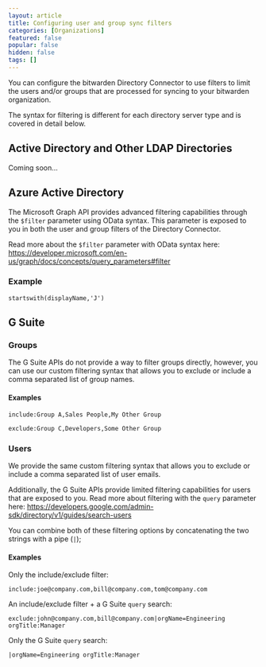 ```yaml
---
layout: article
title: Configuring user and group sync filters
categories: [Organizations]
featured: false
popular: false
hidden: false
tags: []
---
```


You can configure the bitwarden Directory Connector to use filters to limit the users and/or groups that are processed for syncing to your bitwarden organization.

The syntax for filtering is different for each directory server type and is covered in detail below.

## Active Directory and Other LDAP Directories

Coming soon...

## Azure Active Directory

The Microsoft Graph API provides advanced filtering capabilities through the `$filter` parameter using OData syntax. This parameter is exposed to you in both the user and group filters of the Directory Connector.

Read more about the `$filter` parameter with OData syntax here: <https://developer.microsoft.com/en-us/graph/docs/concepts/query_parameters#filter>

### Example

```
startswith(displayName,'J')
```

## G Suite

### Groups

The G Suite APIs do not provide a way to filter groups directly, however, you can use our custom filtering syntax that allows you to exclude or include a comma separated list of group names.

#### Examples

```
include:Group A,Sales People,My Other Group
```

```
exclude:Group C,Developers,Some Other Group
```

### Users

We provide the same custom filtering syntax that allows you to exclude or include a comma separated list of user emails.

Additionally, the G Suite APIs provide limited filtering capabilities for users that are exposed to you. Read more about filtering with the `query` parameter here: <https://developers.google.com/admin-sdk/directory/v1/guides/search-users>

You can combine both of these filtering options by concatenating the two strings with a pipe (`|`);

#### Examples

Only the include/exclude filter:

```
include:joe@company.com,bill@company.com,tom@company.com
```

An include/exclude filter + a G Suite `query` search:

```
exclude:john@company.com,bill@company.com|orgName=Engineering orgTitle:Manager
```

Only the G Suite `query` search:

```
|orgName=Engineering orgTitle:Manager
```
